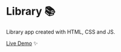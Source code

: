 # Library 📚

Library app created with HTML, CSS and JS.

[Live Demo](https://felixtanhm.github.io/odin-library) ✨

